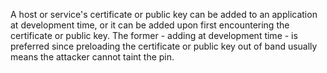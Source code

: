 A host or service's certificate or public key can be added to an application at development time, or it can be added upon first encountering the certificate or public key. The former - adding at development time - is preferred since preloading the certificate or public key out of band usually means the attacker cannot taint the pin.
